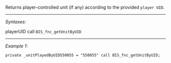 Returns player-controlled unit (if any) according to the provided `player UID`.


---
*Syntaxes:*

playerUID call `BIS_fnc_getUnitByUID`

---
*Example 1:*

```sqf
private _unitPlayedByUID550055 = "550055" call BIS_fnc_getUnitByUID;
```